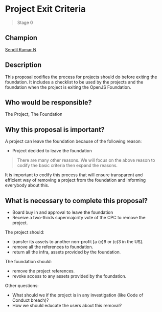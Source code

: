 # Project Exit Criteria
>  Stage 0

## Champion

[Sendil Kumar N](https://github.com/sendilkumarn)

## Description

This proposal codifies the process for projects should do before exiting the foundation. It includes a checklist to be used by the projects and the foundation when the project is exiting the OpenJS Foundation.

## Who would be responsible?

The Project, The Foundation

## Why this proposal is important?

A project can leave the foundation because of the following reason:

* Project decided to leave the foundation

> There are many other reasons. We will focus on the above reason to codify the basic criteria then expand the reasons.

It is important to codify this process that will ensure transparent and efficient way of removing a project from the foundation and informing everybody about this.

## What is necessary to complete this proposal?

* Board buy in and approval to leave the foundation
* Receive a two-thirds supermajority vote of the CPC to remove the project.

The project should: 
* transfer its assets to another non-profit [a (c)6 or (c)3 in the US].
* remove all the references to foundation.
* return all the infra, assets provided by the foundation.

The foundation should: 
* remove the project references.
* revoke access to any assets provided by the foundation.

Other questions:
* What should we if the project is in any investigation (like Code of Conduct breach)?
* How we should educate the users about this removal?
